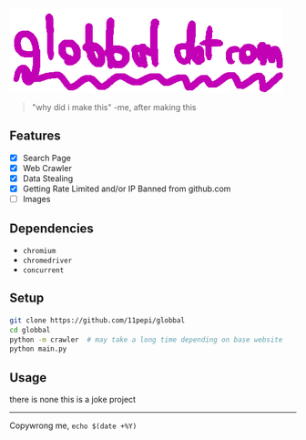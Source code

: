 ![globbal dot com](/static/globbal.png)
> "why did i make this"
> \-me, after making this

## Features
- [x] Search Page
- [x] Web Crawler
- [x] Data Stealing
- [x] Getting Rate Limited and/or IP Banned from github.com
- [ ] Images

## Dependencies
- `chromium`
- `chromedriver`
- `concurrent`

## Setup
```sh
git clone https://github.com/11pepi/globbal
cd globbal
python -m crawler  # may take a long time depending on base website
python main.py
```
## Usage
there is none this is a joke project
***
Copywrong me, `echo $(date +%Y)`